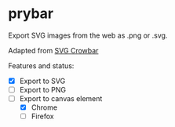 # prybar
Export SVG images from the web as .png or .svg.

Adapted from
[SVG Crowbar](https://github.com/NYTimes/svg-crowbar/blob/gh-pages/svg-crowbar-2.js)

Features and status:

- [X] Export to SVG
- [ ] Export to PNG
- [ ] Export to canvas element
  - [X] Chrome
  - [ ] Firefox

